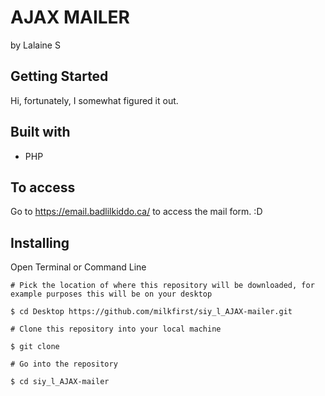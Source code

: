 # AJAX MAILER
by Lalaine S

## Getting Started
Hi, fortunately, I somewhat figured it out.

## Built with
* PHP

## To access
Go to https://email.badlilkiddo.ca/ to access the mail form. :D

## Installing

Open Terminal or Command Line

```
# Pick the location of where this repository will be downloaded, for example purposes this will be on your desktop

$ cd Desktop https://github.com/milkfirst/siy_l_AJAX-mailer.git

# Clone this repository into your local machine

$ git clone 

# Go into the repository

$ cd siy_l_AJAX-mailer

```
